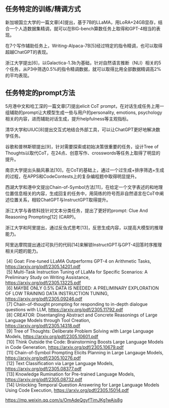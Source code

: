 


## 任务特定的训练/精调方式

新加坡国立大学的一篇文章[4]提出，基于7B的LLaMA，用LoRA+24GB显存，结合一个人造数据集精调，就可以在BIG-bench算数任务上取得和GPT-4相当的表现。

在7个写作辅助任务上，Writing-Alpaca-7B[5]经过特定的指令精调，也可以取得超越ChatGPT的表现。

浙江大学提出[6]，以Galactica-1.3b为基础，针对自然语言推断（NLI）相关的5个任务，从P3中筛选0.5%的指令精调数据，就可以取得比用全部数据精调高2%的平均表现。

## 任务特定的prompt方法

5月港中文和哈工深的一篇文章[7]提出elicit CoT prompt，在对话生成任务上用一组辅助的prompt让大模型生成一些与用户的personality, emotions, psychology相关的内容，进而辅助对话生成，提升helpfulness等主观指标。

清华大学和UIUC[8]提出交互式地结合外部工具，可以让ChatGPT更好地解决数学任务。

谷歌和普林斯顿提出[9]，针对需要探索或初始决策很重要的任务，设计Tree of Thoughts以取代CoT，在24点、创意写作、crosswords等任务上取得了明显的提升。

南京大学提出头脑风暴法[10]，在CoT的基础上，通过一个过生成+排序筛选+生成的过程，在APPS和CodeContests上的复杂编程题中取得明显提升。

西湖大学和港中文提出Chain-of-Symbol方法[11]，在给定一个文字表述的和地理位置信息相关的内容，生成回复的任务中，用简练的符号而非自然语言在CoT中阐述位置关系，相较ChatGPT与InstructGPT取得提升。

浙江大学与香侬科技针对文本分类任务，提出了更好的prompt: Clue And Reasoning Prompting[12] (CARP)。

浙江大学和阿里提出，通过反刍式思考[13]，反思生成内容，以提高大模型的推理能力。

阿里达摩院提出通过可执行的代码[14]来解锁InstructGPT与GPT-4回答时序推理相关问题的能力。


 [4] Goat: Fine-tuned LLaMA Outperforms GPT-4 on Arithmetic Tasks, https://arxiv.org/pdf/2305.14201.pdf  
 [5] Multi-Task Instruction Tuning of LLaMa for Specific Scenarios: A Preliminary Study on Writing Assistance, https://arxiv.org/pdf/2305.13225.pdf  
 [6] MAYBE ONLY 0.5% DATA IS NEEDED: A PRELIMINARY EXPLORATION OF LOW TRAINING DATA INSTRUCTION TUNING, https://arxiv.org/pdf/2305.09246.pdf  
 [7] Chain-of-thought prompting for responding to in-depth dialogue questions with LLM, https://arxiv.org/pdf/2305.11792.pdf  
 [8] CREATOR: Disentangling Abstract and Concrete Reasonings of Large Language Models through Tool Creation, https://arxiv.org/pdf/2305.14318.pdf  
 [9] Tree of Thoughts: Deliberate Problem Solving with Large Language Models, https://arxiv.org/pdf/2305.10601.pdf  
 [10] Think Outside the Code: Brainstorming Boosts Large Language Models in Code Generation, https://arxiv.org/pdf/2305.10679.pdf  
 [11] Chain-of-Symbol Prompting Elicits Planning in Large Langauge Models, https://arxiv.org/pdf/2305.10276.pdf  
 [12] Text Classification via Large Language Models, https://arxiv.org/pdf/2305.08377.pdf  
 [13] Knowledge Rumination for Pre-trained Language Models, https://arxiv.org/pdf/2305.08732.pdf  
 [14] Unlocking Temporal Question Answering for Large Language Models Using Code Execution, https://arxiv.org/pdf/2305.15014.pdf

https://mp.weixin.qq.com/s/OmAdeQgyfTimJKg1wAjs8g

